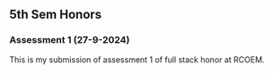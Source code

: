 ## 5th Sem Honors
### Assessment 1 (27-9-2024)

This is my submission of assessment 1 of full stack honor at RCOEM.
